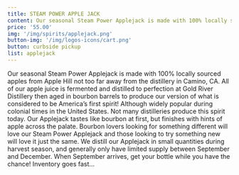```yaml
---
title: STEAM POWER APPLE JACK
content: Our seasonal Steam Power Applejack is made with 100% locally sourced apples from Apple Hill not too far away from the distillery in Camino, CA. All of our apple juice is fermented and distilled to perfection at Gold River Distillery then aged in bourbon barrels to produce our version of what is considered to be America’s first spirit! Although widely popular during colonial times in the United States. Not many distilleries produce this spirit today. Our Applejack tastes like bourbon at first, but finishes with hints of apple across the palate. Bourbon lovers looking for something different will love our Steam Power Applejack and those looking to try something new will love it just the same. We distill our Applejack in small quantities during harvest season, and generally only have limited supply between September and December. When September arrives, get your bottle while you have the chance! Inventory goes fast…
price: '55.00'
img: '/img/spirits/applejack.png'
button-img: '/img/logos-icons/cart.png'
button: curbside pickup
list: applejack
---
```

 Our seasonal Steam Power Applejack is made with 100% locally sourced apples from Apple Hill not too far away from the distillery in Camino, CA. All of our apple juice is fermented and distilled to perfection at Gold River Distillery then aged in bourbon barrels to produce our version of what is considered to be America’s first spirit! Although widely popular during colonial times in the United States. Not many distilleries produce this spirit today. Our Applejack tastes like bourbon at first, but finishes with hints of apple across the palate. Bourbon lovers looking for something different will love our Steam Power Applejack and those looking to try something new will love it just the same. We distill our Applejack in small quantities during harvest season, and generally only have limited supply between September and December. When September arrives, get your bottle while you have the chance! Inventory goes fast…